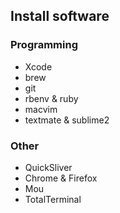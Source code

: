 ## Install software

### Programming

* Xcode
* brew
* git 
* rbenv & ruby
* macvim
* textmate & sublime2




### Other

* QuickSliver
* Chrome & Firefox
* Mou
* TotalTerminal

